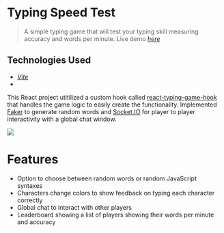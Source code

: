 # Typing Speed Test
> A simple typing game that will test your typing skill measuring accuracy and words per minute.
> Live demo [_here_](http://typingspeed-test.com)

## Technologies Used
- [_Vite_](https://vitejs.dev/)
- 
This React project utitilized a custom hook called [react-typing-game-hook](https://www.npmjs.com/package/react-typing-game-hook) that
handles the game logic to easily create the functionality. Implemented [Faker](https://fakerjs.dev/) to generate random words and 
[Socket.IO](https://socket.io/) for player to player interactivity with a global chat window.

![](https://i.imgur.com/CidjJpV.gif)

# Features
* Option to choose between random words or random JavaScript syntaxes
* Characters change colors to show feedback on typing each character correctly
* Global chat to interact with other players
* Leaderboard showing a list of players showing their words per minute and accuracy
